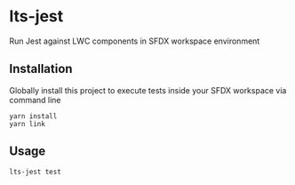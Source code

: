 # lts-jest

Run Jest against LWC components in SFDX workspace environment

## Installation

Globally install this project to execute tests inside your SFDX workspace via command line

```
yarn install
yarn link
```

## Usage

```
lts-jest test
```